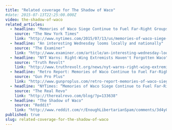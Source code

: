 ```yaml
---
title: "Related coverage for The Shadow of Waco"
#date: 2015-07-13T22:25:00.000Z
video: the-shadow-of-waco
related_articles:
  - headline: "Memories of Waco Siege Continue to Fuel Far-Right Groups"
    source: "The New York Times"
    link: "http://www.nytimes.com/2015/07/13/us/memories-of-waco-siege-continue-to-fuel-far-right-groups.html"
  - headline: "An interesting Wednesday looms locally and nationally"
    source: "The Examiner"
    link: "http://www.examiner.com/article/an-interesting-wednesday-looms-locally-and-nationally"
  - headline: "NYT Warns: Right-Wing Extremists Haven't Forgotten Waco"
    source: "Truth Revolt"
    link: "http://www.truthrevolt.org/news/nyt-warns-right-wing-extremists-havent-forgotten-waco"
  - headline: "Retro Report: Memories of Waco Continue to Fuel Far-Right Groups"
    source: "Gun Pro Plus"
    link: "http://www.gunproplus.com/retro-report-memories-of-waco-siege-continue-to-fuel-far-right-groups-video/"
  - headline: "NYTimes: “Memories of Waco Siege Continue to Fuel Far-Right Groups”"
    source: "The Real Revo"
    link: "http://therealrevo.com/blog/?p=133638"
  - headline: "The Shadow of Waco"
    source: "Reddit"
    link: "http://www.reddit.com/r/EnoughLibertarianSpam/comments/3d4y0y/the_shadow_of_waco/"
published: true
slug: related-coverage-for-the-shadow-of-waco
---
```


